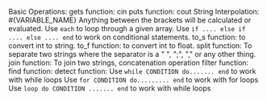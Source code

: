 Basic Operations: 
gets function: cin
puts function: cout
String Interpolation: #{VARIABLE_NAME} 
                      Anything between the brackets will be calculated or evaluated.
Use ```each``` to loop through a given array.
Use ```if .... else if .... else .... end``` to work on conditional statements. 
to_s function: to convert int to string.
to_f function: to convert int to float.
split function: To separate two strings where the separator is a " ", ";", "," or any other thing. 
join function: To join two strings, concatenation operation
filter function:
find function:
detect function:
Use ```while CONDITION do....... end``` to work with while loops 
Use ```for CONDITION do......... end``` to work with for loops
Use ```loop do CONDITION ....... end``` to work with while loops 